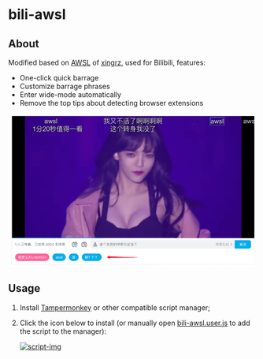 # bili-awsl

## About

Modified based on [AWSL](https://github.com/xingrz/awsl) of [xingrz](https://github.com/xingrz), used for Bilibili, features:

- One-click quick barrage
- Customize barrage phrases
- Enter wide-mode automatically
- Remove the top tips about detecting browser extensions

![](Screenshot.png)

## Usage

1. Install [Tampermonkey](https://www.tampermonkey.net/) or other compatible script manager;
2. Click the icon below to install (or manually open [bili-awsl.user.js][script-url] to add the script to the manager):

   [![script-img]][script-url]

[script-img]: https://img.shields.io/github/v/tag/yuanci222/bili-awsl?label=bili-awsl&logo=tampermonkey&logoColor=white&sort=semver&style=for-the-badge
[script-url]: https://raw.githubusercontent.com/yuanci222/bili-awsl/release/bili-awsl.user.js
